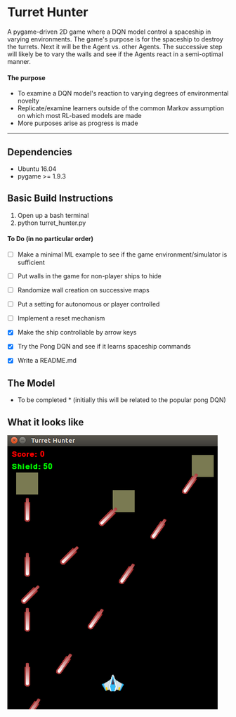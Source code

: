 [//]: # (Image References)
[image1]: ./image-examples/gameplay_img.png "Gameplay"


# Turret Hunter
A pygame-driven 2D game where a DQN model control a spaceship in varying environments. The game's purpose is for the spaceship to destroy the turrets. Next it will be the Agent vs. other Agents. The successive step will likely be to vary the walls and see if the Agents react in a semi-optimal manner.

#### The purpose
* To examine a DQN model's reaction to varying degrees of environmental novelty
* Replicate/examine learners outside of the common Markov assumption on which most RL-based models are made
* More purposes arise as progress is made

---

## Dependencies
* Ubuntu 16.04
* pygame >= 1.9.3

## Basic Build Instructions
1. Open up a bash terminal
2. python turret_hunter.py

#### To Do (in no particular order)
- [ ] Make a minimal ML example to see if the game environment/simulator is sufficient
- [ ] Put walls in the game for non-player ships to hide
- [ ] Randomize wall creation on successive maps
- [ ] Put a setting for autonomous or player controlled
- [ ] Implement a reset mechanism 
- [x] Make the ship controllable by arrow keys
- [x] Try the Pong DQN and see if it learns spaceship commands
- [x] Write a README.md


## The Model
* To be completed * (initially this will be related to the popular pong DQN)

## What it looks like
![Bonne journée!!][image1]
